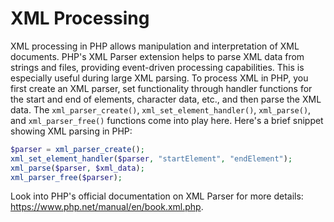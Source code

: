 # XML Processing

XML processing in PHP allows manipulation and interpretation of XML documents. PHP's XML Parser extension helps to parse XML data from strings and files, providing event-driven processing capabilities. This is especially useful during large XML parsing. To process XML in PHP, you first create an XML parser, set functionality through handler functions for the start and end of elements, character data, etc., and then parse the XML data. The `xml_parser_create()`, `xml_set_element_handler()`, `xml_parse()`, and `xml_parser_free()` functions come into play here. Here's a brief snippet showing XML parsing in PHP:

```php
$parser = xml_parser_create();
xml_set_element_handler($parser, "startElement", "endElement");
xml_parse($parser, $xml_data);
xml_parser_free($parser);
```

Look into PHP's official documentation on XML Parser for more details: https://www.php.net/manual/en/book.xml.php.